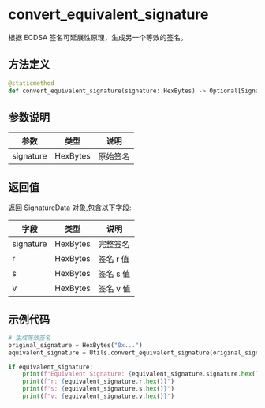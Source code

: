 # convert_equivalent_signature

根据 ECDSA 签名可延展性原理，生成另一个等效的签名。

## 方法定义

```python
@staticmethod
def convert_equivalent_signature(signature: HexBytes) -> Optional[SignatureData]:
```

## 参数说明

| 参数      | 类型     | 说明     |
| --------- | -------- | -------- |
| signature | HexBytes | 原始签名 |

## 返回值

返回 SignatureData 对象,包含以下字段:

| 字段      | 类型     | 说明      |
| --------- | -------- | --------- |
| signature | HexBytes | 完整签名  |
| r         | HexBytes | 签名 r 值 |
| s         | HexBytes | 签名 s 值 |
| v         | HexBytes | 签名 v 值 |

## 示例代码

```python
# 生成等效签名
original_signature = HexBytes("0x...")
equivalent_signature = Utils.convert_equivalent_signature(original_signature)

if equivalent_signature:
    print(f"Equivalent Signature: {equivalent_signature.signature.hex()}")
    print(f"r: {equivalent_signature.r.hex()}")
    print(f"s: {equivalent_signature.s.hex()}")
    print(f"v: {equivalent_signature.v.hex()}")
```
